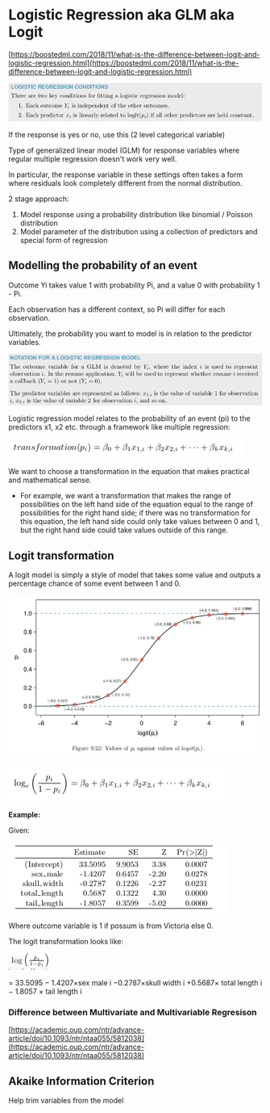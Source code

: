 # Logistic Regression aka GLM aka Logit

[https://boostedml.com/2018/11/what-is-the-difference-between-logit-and-logistic-regression.html](https://boostedml.com/2018/11/what-is-the-difference-between-logit-and-logistic-regression.html)

![Logistic%20Regression%20aka%20GLM%20aka%20Logit%20ff9c4817d4d444dfa8db9587efed44f4/Untitled.png](Logistic%20Regression%20aka%20GLM%20aka%20Logit%20ff9c4817d4d444dfa8db9587efed44f4/Untitled.png)

If the response is yes or no, use this (2 level categorical variable)

Type of generalized linear model (GLM) for response variables where regular multiple regression doesn't work very well. 

In particular, the response variable in these settings often takes a form where residuals look completely different from the normal distribution.

2 stage approach: 

1. Model response using a probability distribution like binomial / Poisson distribution 
2. Model parameter of the distribution using a collection of predictors and special form of regression

## Modelling the probability of an event

Outcome Yi takes value 1 with probability Pi, and a value 0 with probability 1 - Pi.

Each observation has a different context, so Pi will differ for each observation.

Ultimately, the probability you want to model is in relation to the predictor variables.

![Logistic%20Regression%20aka%20GLM%20aka%20Logit%20ff9c4817d4d444dfa8db9587efed44f4/Untitled%201.png](Logistic%20Regression%20aka%20GLM%20aka%20Logit%20ff9c4817d4d444dfa8db9587efed44f4/Untitled%201.png)

Logistic regression model relates to the probability of an event (pi) to the predictors x1, x2 etc. through a framework like multiple regression:

![Logistic%20Regression%20aka%20GLM%20aka%20Logit%20ff9c4817d4d444dfa8db9587efed44f4/Untitled%202.png](Logistic%20Regression%20aka%20GLM%20aka%20Logit%20ff9c4817d4d444dfa8db9587efed44f4/Untitled%202.png)

We want to choose a transformation in the equation that makes practical and mathematical sense.

- For example, we want a transformation that makes the range of possibilities on the left hand side of the equation equal to the range of possibilities for the right hand side; if there was no transformation for this equation, the left hand side could only take values between 0 and 1, but the right hand side could take values outside of this range.

## **Logit transformation**

A logit model is simply a style of model that takes some value and outputs a percentage chance of some event between 1 and 0.

![Logistic%20Regression%20aka%20GLM%20aka%20Logit%20ff9c4817d4d444dfa8db9587efed44f4/Untitled%203.png](Logistic%20Regression%20aka%20GLM%20aka%20Logit%20ff9c4817d4d444dfa8db9587efed44f4/Untitled%203.png)

![Logistic%20Regression%20aka%20GLM%20aka%20Logit%20ff9c4817d4d444dfa8db9587efed44f4/Untitled%204.png](Logistic%20Regression%20aka%20GLM%20aka%20Logit%20ff9c4817d4d444dfa8db9587efed44f4/Untitled%204.png)

**Example:**  

Given: 

![Logistic%20Regression%20aka%20GLM%20aka%20Logit%20ff9c4817d4d444dfa8db9587efed44f4/Untitled%205.png](Logistic%20Regression%20aka%20GLM%20aka%20Logit%20ff9c4817d4d444dfa8db9587efed44f4/Untitled%205.png)

Where outcome variable is 1 if possum is from Victoria else 0.

The logit transformation looks like:

![Logistic%20Regression%20aka%20GLM%20aka%20Logit%20ff9c4817d4d444dfa8db9587efed44f4/Untitled%206.png](Logistic%20Regression%20aka%20GLM%20aka%20Logit%20ff9c4817d4d444dfa8db9587efed44f4/Untitled%206.png)

= 33.5095 − 1.4207×sex male i −0.2787×skull width i +0.5687× total length i − 1.8057 × tail length i

### Difference between Multivariate and Multivariable Regresison

[https://academic.oup.com/ntr/advance-article/doi/10.1093/ntr/ntaa055/5812038](https://academic.oup.com/ntr/advance-article/doi/10.1093/ntr/ntaa055/5812038)

## Akaike Information Criterion

Help trim variables from the model